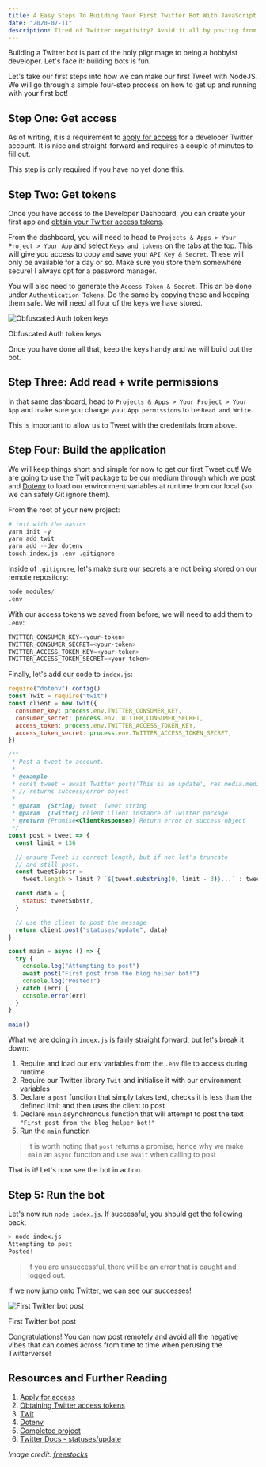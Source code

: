 ```yaml
---
title: 4 Easy Steps To Building Your First Twitter Bot With JavaScript
date: "2020-07-11"
description: Tired of Twitter negativity? Avoid it all by posting from the safety of the command line!
---
```


Building a Twitter bot is part of the holy pilgrimage to being a hobbyist developer. Let's face it: building bots is fun.

Let's take our first steps into how we can make our first Tweet with NodeJS. We will go through a simple four-step process on how to get up and running with your first bot!

## Step One: Get access

As of writing, it is a requirement to [apply for access](https://developer.twitter.com/en/apply-for-access) for a developer Twitter account. It is nice and straight-forward and requires a couple of minutes to fill out.

This step is only required if you have no yet done this.

## Step Two: Get tokens

Once you have access to the Developer Dashboard, you can create your first app and [obtain your Twitter access tokens](https://developer.twitter.com/en/docs/basics/authentication/oauth-1-0a/obtaining-user-access-tokens).

From the dashboard, you will need to head to `Projects & Apps > Your Project > Your App` and select `Keys and tokens` on the tabs at the top. This will give you access to copy and save your `API Key & Secret`. These will only be available for a day or so. Make sure you store them somewhere secure! I always opt for a password manager.

You will also need to generate the `Access Token & Secret`. This an be done under `Authentication Tokens`. Do the same by copying these and keeping them safe. We will need all four of the keys we have stored.

![Obfuscated Auth token keys](../assets/2020-07-11-access-tokens.png)

<figcaption>Obfuscated Auth token keys</figcaption>

Once you have done all that, keep the keys handy and we will build out the bot.

## Step Three: Add read + write permissions

In that same dashboard, head to `Projects & Apps > Your Project > Your App` and make sure you change your `App permissions` to be `Read and Write`.

This is important to allow us to Tweet with the credentials from above.

## Step Four: Build the application

We will keep things short and simple for now to get our first Tweet out! We are going to use the [Twit](https://github.com/ttezel/twit) package to be our medium through which we post and [Dotenv](https://github.com/motdotla/dotenv) to load our environment variables at runtime from our local (so we can safely Git ignore them).

From the root of your new project:

```s
# init with the basics
yarn init -y
yarn add twit
yarn add --dev dotenv
touch index.js .env .gitignore
```

Inside of `.gitignore`, let's make sure our secrets are not being stored on our remote repository:

```s
node_modules/
.env
```

With our access tokens we saved from before, we will need to add them to `.env`:

```s
TWITTER_CONSUMER_KEY=<your-token>
TWITTER_CONSUMER_SECRET=<your-token>
TWITTER_ACCESS_TOKEN_KEY=<your-token>
TWITTER_ACCESS_TOKEN_SECRET=<your-token>
```

Finally, let's add our code to `index.js`:

```js
require("dotenv").config()
const Twit = require("twit")
const client = new Twit({
  consumer_key: process.env.TWITTER_CONSUMER_KEY,
  consumer_secret: process.env.TWITTER_CONSUMER_SECRET,
  access_token: process.env.TWITTER_ACCESS_TOKEN_KEY,
  access_token_secret: process.env.TWITTER_ACCESS_TOKEN_SECRET,
})

/**
 * Post a tweet to account.
 *
 * @example
 * const tweet = await Twitter.post('This is an update', res.media.media_id_string);
 * // returns success/error object
 *
 * @param  {String} tweet  Tweet string
 * @param  {Twitter} client Client instance of Twitter package
 * @return {Promise<ClientResponse>} Return error or success object
 */
const post = tweet => {
  const limit = 136

  // ensure Tweet is correct length, but if not let's truncate
  // and still post.
  const tweetSubstr =
    tweet.length > limit ? `${tweet.substring(0, limit - 3)}...` : tweet

  const data = {
    status: tweetSubstr,
  }

  // use the client to post the message
  return client.post("statuses/update", data)
}

const main = async () => {
  try {
    console.log("Attempting to post")
    await post("First post from the blog helper bot!")
    console.log("Posted!")
  } catch (err) {
    console.error(err)
  }
}

main()
```

What we are doing in `index.js` is fairly straight forward, but let's break it down:

1. Require and load our env variables from the `.env` file to access during runtime
2. Require our Twitter library `Twit` and initialise it with our environment variables
3. Declare a `post` function that simply takes text, checks it is less than the defined limit and then uses the client to post
4. Declare `main` asynchronous function that will attempt to post the text `"First post from the blog helper bot!"`
5. Run the `main` function

> It is worth noting that `post` returns a promise, hence why we make `main` an `async` function and use `await` when calling to post

That is it! Let's now see the bot in action.

## Step 5: Run the bot

Let's now run `node index.js`. If successful, you should get the following back:

```s
> node index.js
Attempting to post
Posted!
```

> If you are unsuccessful, there will be an error that is caught and logged out.

If we now jump onto Twitter, we can see our successes!

![First Twitter bot post](../assets/2020-07-11-twitter-bot-first-post.png)

<figcaption>First Twitter bot post</figcaption>

Congratulations! You can now post remotely and avoid all the negative vibes that can comes across from time to time when perusing the Twitterverse!

## Resources and Further Reading

1. [Apply for access](https://developer.twitter.com/en/apply-for-access)
2. [Obtaining Twitter access tokens](https://developer.twitter.com/en/docs/basics/authentication/oauth-1-0a/obtaining-user-access-tokens)
3. [Twit](https://github.com/ttezel/twit)
4. [Dotenv](https://github.com/motdotla/dotenv)
5. [Completed project](https://github.com/okeeffed/hello-twitter-bot)
6. [Twitter Docs - statuses/update](https://developer.twitter.com/en/docs/tweets/post-and-engage/api-reference/post-statuses-update)

_Image credit: [freestocks](https://unsplash.com/@freestocks)_